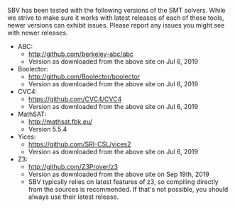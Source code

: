 SBV has been tested with the following versions of the SMT solvers. While we strive to make sure
it works with latest releases of each of these tools, newer versions can exhibit issues. Please
report any issues you might see with newer releases.

  * ABC:
      * http://github.com/berkeley-abc/abc
      * Version as downloaded from the above site on Jul 6, 2019
  * Boolector:
      * http://github.com/Boolector/boolector
      * Version as downloaded from the above site on Jul 6, 2019
  * CVC4:
      * https://github.com/CVC4/CVC4
      * Version as downloaded from the above site on Jul 6, 2019
  * MathSAT:
      * http://mathsat.fbk.eu/
      * Version 5.5.4
  * Yices:
      * https://github.com/SRI-CSL/yices2
      * Version as downloaded from the above site on Jul 6, 2019
  * Z3:
      * http://github.com/Z3Prover/z3
      * Version as downloaded from the above site on Sep 19th, 2019
      * SBV typically relies on latest features of z3, so compiling directly
        from the sources is recommended. If that's not possible, you should
	always use their latest release.
	
